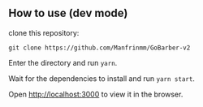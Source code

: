 ## How to use (dev mode)

clone this repository:

`git clone https://github.com/Manfrinmm/GoBarber-v2`

Enter the directory and run `yarn`.

Wait for the dependencies to install and run `yarn start`.

Open [http://localhost:3000](http://localhost:3000) to view it in the browser.

